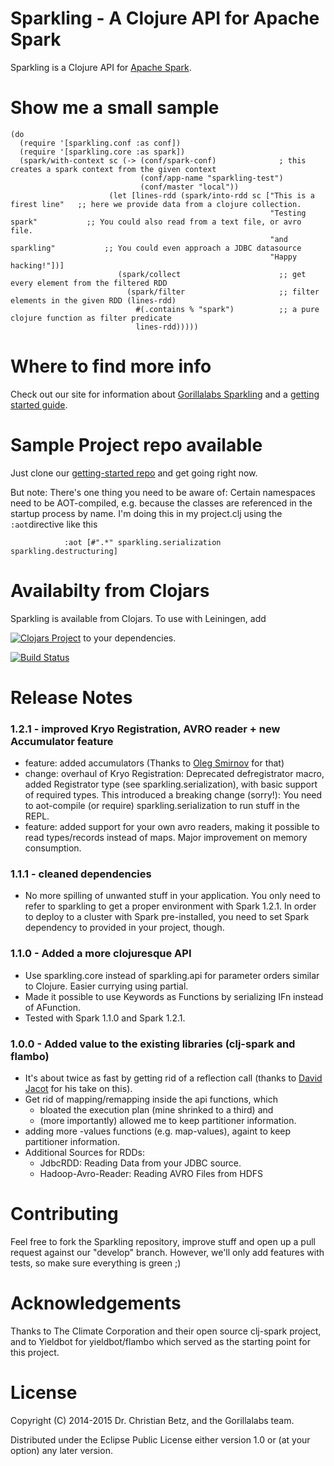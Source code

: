 # Sparkling - A Clojure API for Apache Spark

Sparkling is a Clojure API for [Apache Spark](http://spark.apache.org/).


# Show me a small sample

```
(do
  (require '[sparkling.conf :as conf])
  (require '[sparkling.core :as spark])
  (spark/with-context sc (-> (conf/spark-conf)              ; this creates a spark context from the given context
                             (conf/app-name "sparkling-test")
                             (conf/master "local"))
                      (let [lines-rdd (spark/into-rdd sc ["This is a firest line"   ;; here we provide data from a clojure collection.
                                                          "Testing spark"           ;; You could also read from a text file, or avro file.
                                                          "and sparkling"           ;; You could even approach a JDBC datasource
                                                          "Happy hacking!"])]
                        (spark/collect                      ;; get every element from the filtered RDD
                          (spark/filter                     ;; filter elements in the given RDD (lines-rdd)
                            #(.contains % "spark")          ;; a pure clojure function as filter predicate
                            lines-rdd)))))
```


#  Where to find more info
Check out our site for information about [Gorillalabs Sparkling](http://gorillalabs.github.io/sparkling/)
and a [getting started guide](http://gorillalabs.github.io/sparkling/articles/getting_started.html).

# Sample Project repo available
Just clone our [getting-started repo](https://github.com/gorillalabs/sparkling-getting-started) and get going right now.

But note: There's one thing you need to be aware of: Certain namespaces need to be AOT-compiled, e.g. because the classes are referenced in the startup process by name. I'm doing this in my project.clj using the ```:aot```directive like this

```
            :aot [#".*" sparkling.serialization sparkling.destructuring]
```

# Availabilty from Clojars
Sparkling is available from Clojars. To use with Leiningen, add

[![Clojars Project](http://clojars.org/gorillalabs/sparkling/latest-version.svg)](http://clojars.org/gorillalabs/sparkling) to your dependencies.

[![Build Status](https://secure.travis-ci.org/gorillalabs/sparkling.png)](http://travis-ci.org/gorillalabs/sparkling)


# Release Notes

### 1.2.1 - improved Kryo Registration, AVRO reader + new Accumulator feature
 * feature: added accumulators (Thanks to [Oleg Smirnov](https://github.com/master) for that)
 * change: overhaul of Kryo Registration: Deprecated defregistrator macro, added Registrator type (see sparkling.serialization), with basic support of required types. This introduced a breaking change (sorry!): You need to aot-compile (or require) sparkling.serialization to run stuff in the REPL.
 * feature: added support for your own avro readers, making it possible to read types/records instead of maps. Major improvement on memory consumption.

### 1.1.1 - cleaned dependencies
 * No more spilling of unwanted stuff in your application. You only need to refer to sparkling to get a proper environment with Spark 1.2.1.
   In order to deploy to a cluster with Spark pre-installed, you need to set Spark dependency to provided in your project, though.

### 1.1.0 - Added a more clojuresque API
 * Use sparkling.core instead of sparkling.api for parameter orders similar to Clojure. Easier currying using partial.
 * Made it possible to use Keywords as Functions by serializing IFn instead of AFunction.
 * Tested with Spark 1.1.0 and Spark 1.2.1.

### 1.0.0 - Added value to the existing libraries (clj-spark and flambo)

* It's about twice as fast by getting rid of a reflection call (thanks to [David Jacot](https://github.com/dajac) for his take on this).
* Get rid of mapping/remapping inside the api functions, which
   * bloated the execution plan (mine shrinked to a third) and
   * (more importantly) allowed me to keep partitioner information.
* adding more -values functions (e.g. map-values), againt to keep partitioner information.
* Additional Sources for RDDs:
  * JdbcRDD: Reading Data from your JDBC source.
  * Hadoop-Avro-Reader: Reading AVRO Files from HDFS


# Contributing

Feel free to fork the Sparkling repository, improve stuff and open up a pull request against our "develop" branch. However, we'll only add features with tests, so make sure everything is green ;)

# Acknowledgements

Thanks to The Climate Corporation and their open source clj-spark project, and to
Yieldbot for yieldbot/flambo which served as the starting point for this project.

# License

Copyright (C) 2014-2015 Dr. Christian Betz, and the Gorillalabs team.

Distributed under the Eclipse Public License either version 1.0 or (at
your option) any later version.
